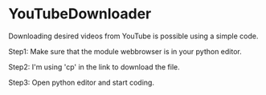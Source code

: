 # YouTubeDownloader
Downloading desired videos from YouTube is possible using a simple code.

Step1: Make sure that the module webbrowser is in your python editor.

Step2: I'm using 'cp' in the link to download the file.

Step3: Open python editor and start coding.
 
